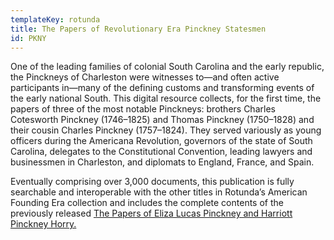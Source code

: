 ```yaml
---
templateKey: rotunda
title: The Papers of Revolutionary Era Pinckney Statesmen
id: PKNY
---
```

One of the leading families of colonial South Carolina and the early republic, the Pinckneys of Charleston were witnesses to—and often active participants in—many of the defining customs and transforming events of the early national South. This digital resource collects, for the first time, the papers of three of the most notable Pinckneys: brothers Charles Cotesworth Pinckney (1746–1825) and Thomas Pinckney (1750–1828) and their cousin Charles Pinckney (1757–1824). They served variously as young officers during the Americana Revolution, governors of the state of South Carolina, delegates to the Constitutional Convention, leading lawyers and businessmen in Charleston, and diplomats to England, France, and Spain.

Eventually comprising over 3,000 documents, this publication is fully searchable and interoperable with the other titles in Rotunda’s American Founding Era collection and includes the complete contents of the previously released [The Papers of Eliza Lucas Pinckney and Harriott Pinckney Horry.](http://rotunda.upress.virginia.edu/PinckneyHorry/)